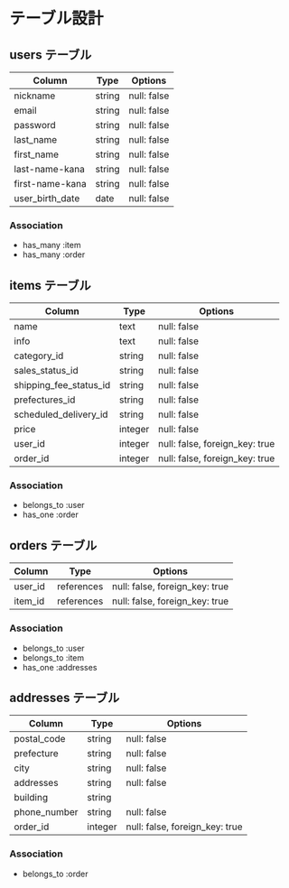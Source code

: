 # テーブル設計

## users テーブル
| Column          | Type   | Options     |
| --------------- | ------ | ----------- |
| nickname        | string | null: false |
| email           | string | null: false |
| password        | string | null: false |
| last_name       | string | null: false |
| first_name      | string | null: false |
| last-name-kana  | string | null: false |
| first-name-kana | string | null: false |
| user_birth_date | date   | null: false |

### Association

- has_many :item
- has_many :order


## items テーブル
| Column                 | Type       | Options                        |
| ---------------------- | ---------- | ------------------------------ |
| name                   | text       | null: false                    |
| info                   | text       | null: false                    |
| category_id            | string     | null: false                    |
| sales_status_id        | string     | null: false                    |
| shipping_fee_status_id | string     | null: false                    |
| prefectures_id         | string     | null: false                    |
| scheduled_delivery_id  | string     | null: false                    |
| price                  | integer    | null: false                    |
| user_id                | integer    | null: false, foreign_key: true | 
| order_id               | integer    | null: false, foreign_key: true | 


### Association

- belongs_to :user
- has_one :order


## orders テーブル
| Column  | Type       | Options                        |
| ------- | ---------- | ------------------------------ |
| user_id | references | null: false, foreign_key: true |
| item_id | references | null: false, foreign_key: true |

### Association

- belongs_to :user
- belongs_to :item
- has_one :addresses



## addresses テーブル

| Column        | Type       | Options                        |
| ------------- | ---------- | ------------------------------ |
| postal_code   | string     | null: false                    |
| prefecture    | string     | null: false                    |
| city          | string     | null: false                    |
| addresses     | string     | null: false                    |
| building      | string     |                                |
| phone_number  | string     | null: false                    |
| order_id      | integer    | null: false, foreign_key: true |


### Association

- belongs_to :order